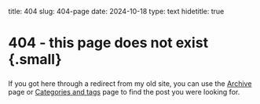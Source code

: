 title: 404
slug: 404-page
date: 2024-10-18
type: text
hidetitle: true


# 404 - this page does not exist {.small}

<div style='margin-bottom: 1.5rem' markdown="1"></div>

If you got here through a redirect from my old site, you can use the [Archive](link://archive/) page or [Categories and tags](link://category_index) page to find the post you were looking for.